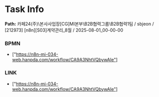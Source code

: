 # Task Info

**Path:** 카페24(주)\본사사업장\[CG]MI본부\B2B협력그룹\B2B협력1팀 / sbjeon / [212973] [n8n][S03]계약관리_8월 / 2025-08-01_00-00-00

### BPMN
- ["https://n8n-mi-034-web.hanpda.com/workflow/CA9A3NhtVQbywAIe"]

### LINK
- ["https://n8n-mi-034-web.hanpda.com/workflow/CA9A3NhtVQbywAIe"]

